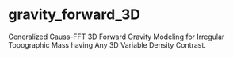 # gravity_forward_3D
Generalized Gauss-FFT 3D Forward Gravity Modeling for Irregular Topographic Mass having Any 3D Variable Density Contrast.
